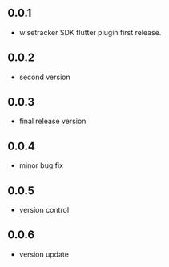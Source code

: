 ## 0.0.1

* wisetracker SDK flutter plugin first release.

## 0.0.2

* second version

## 0.0.3

* final release version

## 0.0.4

* minor bug fix

## 0.0.5
* version control

## 0.0.6
* version update
